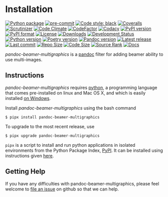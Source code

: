 Installation
============

[![Python package](https://github.com/chdemko/pandoc-beamer-multigraphics/workflows/Python%20package/badge.svg?branch=develop)](https://github.com/chdemko/pandoc-beamer-multigraphics/actions/workflows/python-package.yml)
[![pre-commit](https://img.shields.io/badge/pre--commit-enabled-brightgreen?logo=pre-commit)](https://github.com/pre-commit/pre-commit)
[![Code style: black](https://img.shields.io/badge/code%20style-black-000000.svg)](https://pypi.org/project/black/)
[![Coveralls](https://img.shields.io/coveralls/github/chdemko/pandoc-beamer-multigraphics/develop.svg?logo=Codecov&logoColor=white)](https://coveralls.io/github/chdemko/pandoc-beamer-multigraphics?branch=develop)
[![Scrutinizer](https://img.shields.io/scrutinizer/g/chdemko/pandoc-beamer-multigraphics.svg?logo=scrutinizer)](https://scrutinizer-ci.com/g/chdemko/pandoc-beamer-multigraphics/)
[![Code Climate](https://codeclimate.com/github/chdemko/pandoc-beamer-multigraphics/badges/gpa.svg)](https://codeclimate.com/github/chdemko/pandoc-beamer-multigraphics/)
[![CodeFactor](https://img.shields.io/codefactor/grade/github/chdemko/pandoc-beamer-multigraphics/develop.svg?logo=codefactor)](https://www.codefactor.io/repository/github/chdemko/pandoc-beamer-multigraphics)
[![Codacy](https://img.shields.io/codacy/grade/1f76fd0c0e784f6ea1d96e40d7927f55.svg?logo=codacy)](https://app.codacy.com/gh/chdemko/pandoc-beamer-multigraphics/dashboard)
[![PyPI version](https://img.shields.io/pypi/v/pandoc-beamer-multigraphics.svg?logo=pypi&logoColor=white)](https://pypi.org/project/pandoc-beamer-multigraphics/)
[![PyPI format](https://img.shields.io/pypi/format/pandoc-beamer-multigraphics.svg?logo=pypi&logoColor=white)](https://pypi.org/project/pandoc-beamer-multigraphics/)
[![License](https://img.shields.io/pypi/l/pandoc-beamer-multigraphics.svg?logo=pypi&logoColor=white)](https://raw.githubusercontent.com/chdemko/pandoc-beamer-multigraphics/develop/LICENSE)
[![Downloads](https://img.shields.io/pypi/dm/pandoc-numbering?logo=pypi&logoColor=white)](https://pepy.tech/project/pandoc-beamer-multigraphics)
[![Development Status](https://img.shields.io/pypi/status/pandoc-beamer-multigraphics.svg?pypi&logoColor=white)](https://pypi.org/project/pandoc-beamer-multigraphics/)
[![Python version](https://img.shields.io/pypi/pyversions/pandoc-beamer-multigraphics.svg?logo=Python&logoColor=white)](https://pypi.org/project/pandoc-beamer-multigraphics/)
[![Poetry version](https://img.shields.io/badge/poetry-1.2%20|%201.3%20|%201.4%20|%201.5%20|%201.6%20|%201.7%20|%201.8-blue.svg?logo=poetry)](https://python-poetry.org/)
[![Pandoc version](https://img.shields.io/badge/pandoc-2.11%20|%202.12%20|%202.13%20|%202.14%20|%202.15%20|%202.16%20|%202.17%20|%202.18%20|%202.19%20|%203.0%20|%203.1%20|%203.2%20|%203.3-blue.svg?logo=markdown)](https://pandoc.org/)
[![Latest release](https://img.shields.io/github/release-date/chdemko/pandoc-beamer-multigraphics.svg?logo=github)](https://github.com/chdemko/pandoc-beamer-multigraphics/releases)
[![Last commit](https://img.shields.io/github/last-commit/chdemko/pandoc-beamer-multigraphics/develop?logo=github)](https://github.com/chdemko/pandoc-beamer-multigraphics/commit/develop/)
[![Repo Size](https://img.shields.io/github/repo-size/chdemko/pandoc-beamer-multigraphics.svg?logo=github)](http://pandoc-beamer-multigraphics.readthedocs.io/en/latest/)
[![Code Size](https://img.shields.io/github/languages/code-size/chdemko/pandoc-beamer-multigraphics.svg?logo=github)](http://pandoc-beamer-multigraphics.readthedocs.io/en/latest/)
[![Source Rank](https://img.shields.io/librariesio/sourcerank/pypi/pandoc-beamer-multigraphics.svg?logo=libraries.io&logoColor=white)](https://libraries.io/pypi/pandoc-beamer-multigraphics)
[![Docs](https://img.shields.io/readthedocs/pandoc-beamer-multigraphics.svg?logo=read-the-docs&logoColor=white)](http://pandoc-beamer-multigraphics.readthedocs.io/en/latest/)

*pandoc-beamer-multigraphics* is a [pandoc] filter for adding beamer ability
to use multi-images.

[pandoc]: http://pandoc.org/

Instructions
------------

*pandoc-beamer-multigraphics* requires [python], a programming language that
comes pre-installed on linux and Mac OS X, and which is easily installed
[on Windows].

Install *pandoc-beamer-multigraphics* using the bash command

~~~{prompt} bash
$ pipx install pandoc-beamer-multigraphics
~~~

To upgrade to the most recent release, use

~~~{prompt} bash
$ pipx upgrade pandoc-beamer-multigraphics
~~~

`pipx` is a script to install and run python applications in isolated environments from the Python Package Index, [PyPI]. It can be installed using instructions given [here](https://pipx.pypa.io/stable/).

[python]: https://www.python.org
[on Windows]: https://www.python.org/downloads/windows
[PyPI]: https://pypi.org


Getting Help
------------

If you have any difficulties with pandoc-beamer-multigraphics, please feel
welcome to [file an issue] on github so that we can help.

[file an issue]: https://github.com/chdemko/pandoc-beamer-multigraphics/issues

